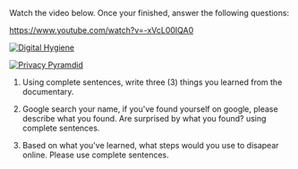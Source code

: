 Watch the video below. Once your finished, answer the following questions:

https://www.youtube.com/watch?v=-xVcL00IQA0

[![Digital Hygiene](https://www.cira.ca/uploads/2020/01/young-female-character-cleaning-up-the-desktop-folders-digital-vector-id1132086617.jpg)](https://www.youtube.com/watch?v=-xVcL00IQA0)


[![Privacy Pyramdid](https://i.ytimg.com/vi/O96QXj2X3VA/sddefault.jpg)](https://www.youtube.com/watchv=O96QXj2X3VA)


1. Using complete sentences, write three (3) things you learned from the documentary.  

2. Google search your name, if you've found yourself on google, please describe what you found. Are surprised by what you found?  using complete sentences.

3. Based on what you've learned, what steps would you use to disapear online. Please use complete sentences.

